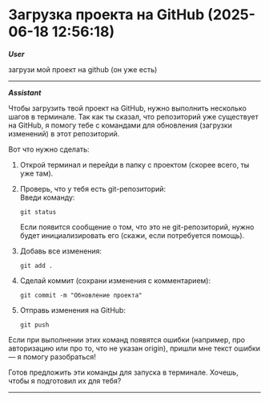 <!-- Generated by SpecStory -->

# Загрузка проекта на GitHub (2025-06-18 12:56:18)

_**User**_

загрузи мой проект на github (он уже есть)

---

_**Assistant**_

Чтобы загрузить твой проект на GitHub, нужно выполнить несколько шагов в терминале. Так как ты сказал, что репозиторий уже существует на GitHub, я помогу тебе с командами для обновления (загрузки изменений) в этот репозиторий.

Вот что нужно сделать:

1. Открой терминал и перейди в папку с проектом (скорее всего, ты уже там).
2. Проверь, что у тебя есть git-репозиторий:  
   Введи команду:  
   ```
   git status
   ```
   Если появится сообщение о том, что это не git-репозиторий, нужно будет инициализировать его (скажи, если потребуется помощь).

3. Добавь все изменения:
   ```
   git add .
   ```

4. Сделай коммит (сохрани изменения с комментарием):
   ```
   git commit -m "Обновление проекта"
   ```

5. Отправь изменения на GitHub:
   ```
   git push
   ```

Если при выполнении этих команд появятся ошибки (например, про авторизацию или про то, что не указан origin), пришли мне текст ошибки — я помогу разобраться!

Готов предложить эти команды для запуска в терминале. Хочешь, чтобы я подготовил их для тебя?

---

